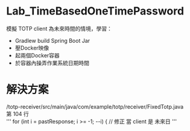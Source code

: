 # Lab_TimeBasedOneTimePassword
模擬 TOTP client 為未來時間的情境，學習：
 - Gradlew build Spring Boot Jar
 - 壓Docker映像
 - 起兩個Docker容器
 - 於容器內操弄作業系統日期時間

# 解決方案
/totp-receiver/src/main/java/com/example/totp/receiver/FixedTotp.java  
第 104 行  
'''
for (int i = pastResponse; i >= -1; --i) {  // 修正 當 client 是 未來日 
'''
